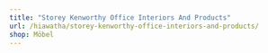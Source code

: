 ```yaml
---
title: "Storey Kenworthy Office Interiors And Products"
url: /hiawatha/storey-kenworthy-office-interiors-and-products/
shop: Möbel
---
```

